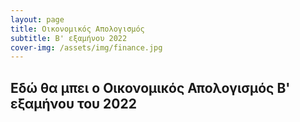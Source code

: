 ```yaml
---
layout: page
title: Οικονομικός Απολογισμός
subtitle: Β' εξαμήνου 2022
cover-img: /assets/img/finance.jpg
---
```



## Εδώ θα μπει ο Οικονομικός Απολογισμός Β' εξαμήνου του 2022